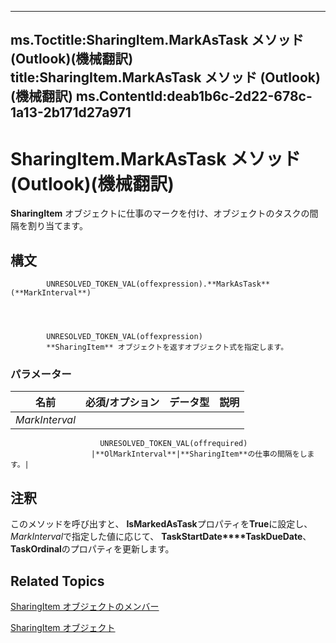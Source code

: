 

---
ms.Toctitle:SharingItem.MarkAsTask メソッド (Outlook)(機械翻訳)
title:SharingItem.MarkAsTask メソッド (Outlook)(機械翻訳)
ms.ContentId:deab1b6c-2d22-678c-1a13-2b171d27a971
---
# SharingItem.MarkAsTask メソッド (Outlook)(機械翻訳)




**SharingItem** オブジェクトに仕事のマークを付け、オブジェクトのタスクの間隔を割り当てます。

## 構文

            UNRESOLVED_TOKEN_VAL(offexpression).**MarkAsTask**(**MarkInterval**)




            UNRESOLVED_TOKEN_VAL(offexpression)
            **SharingItem** オブジェクトを返すオブジェクト式を指定します。

### パラメーター

|**名前**|**必須/オプション**|**データ型**|**説明**|
|---|---|---|---|
|*MarkInterval*|
                        UNRESOLVED_TOKEN_VAL(offrequired)
                      |**OlMarkInterval**|**SharingItem**の仕事の間隔をします。|





## 注釈
このメソッドを呼び出すと、 **IsMarkedAsTask**プロパティを**True**に設定し、 *MarkInterval*で指定した値に応じて、 **TaskStartDate****TaskDueDate**、 **TaskOrdinal**のプロパティを更新します。



## Related Topics

[SharingItem オブジェクトのメンバー](719ad60e-2242-2c54-778f-006b61690389.md)

[SharingItem オブジェクト](63dd3451-44f3-7cc4-c6e2-7dad5835a7d2.md)




